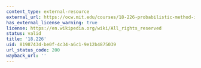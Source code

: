 ```yaml
---
content_type: external-resource
external_url: https://ocw.mit.edu/courses/18-226-probabilistic-method-in-combinatorics-fall-2020/
has_external_license_warning: true
license: https://en.wikipedia.org/wiki/All_rights_reserved
status: valid
title: '18.226'
uid: 8198743d-be0f-4c34-a6c1-9e12b4875039
url_status_code: 200
wayback_url: ''
---
```


